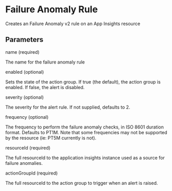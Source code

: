 # Failure Anomaly Rule

Creates an Failure Anomaly v2 rule on an App Insights resource

## Parameters

name (required)

The name for the failure anomaly rule

enabled (optional)

Sets the state of the action group. If true (the default), the action group is enabled.  If false, the alert is disabled.

severity (optional)

The severity for the alert rule. If not supplied,  defaults to 2.

frequency (optional)

The frequency to perform the failure anomaly checks, in ISO 8601 duration format. Defaults to PT1M.
Note that some frequencies may not be supported by the resource (ie: PT5M currently is not).

resourceId (required)

The full resourceId to the application insights instance used as a source for failure anomalies.

actionGroupId (required)

The full resourceId to the action group to trigger when an alert is raised.
